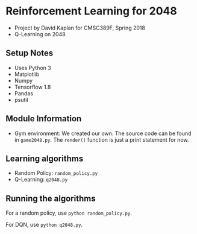 # Reinforcement Learning for 2048
 - Project by David Kaplan for CMSC389F, Spring 2018
 - Q-Learning on 2048

## Setup Notes
 - Uses Python 3
 - Matplotlib
 - Numpy
 - Tensorflow 1.8
 - Pandas
 - psutil

## Module Information
 - Gym environment: We created our own. The source code can be found in `game2048.py`. The `render()` function is just a print statement for now.


## Learning algorithms
 - Random Policy: `random_policy.py`
 - Q-Learning: `q2048.py`

## Running the algorithms

For a random policy, use `python random_policy.py`.

For DQN, use `python q2048.py`.
